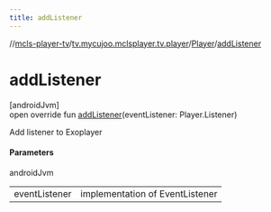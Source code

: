 ```yaml
---
title: addListener
---
```

//[mcls-player-tv](../../../index.html)/[tv.mycujoo.mclsplayer.tv.player](../index.html)/[Player](index.html)/[addListener](add-listener.html)



# addListener



[androidJvm]\
open override fun [addListener](add-listener.html)(eventListener: Player.Listener)



Add listener to Exoplayer



#### Parameters


androidJvm

| | |
|---|---|
| eventListener | implementation of EventListener |




